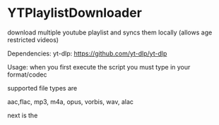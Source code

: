 # YTPlaylistDownloader
download multiple youtube playlist and syncs them locally (allows age restricted videos)

Dependencies:
yt-dlp: https://github.com/yt-dlp/yt-dlp

Usage:
when you first execute the script you must type in your format/codec 

supported file types are

aac,flac, mp3, m4a, opus, vorbis, wav, alac

next is the
